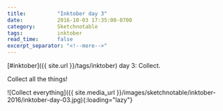 ```yaml
---
title:          "Inktober day 3"
date:           2016-10-03 17:35:00-0700
category:       Sketchnotable
tags:           inktober
read_time:      false
excerpt_separator: "<!--more-->"
---
```

[#inktober]({{ site.url }}/tags/inktober) day 3: Collect.

Collect all the things!

![Collect everything]({{ site.media_url }}/images/sketchnotable/inktober-2016/inktober-day-03.jpg){:loading="lazy"}

<!--more-->